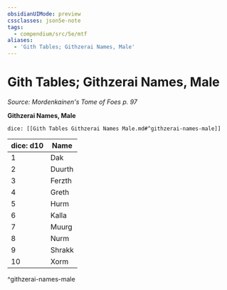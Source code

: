 ```yaml
---
obsidianUIMode: preview
cssclasses: json5e-note
tags:
  - compendium/src/5e/mtf
aliases:
  - 'Gith Tables; Githzerai Names, Male'
---
```

# Gith Tables; Githzerai Names, Male
*Source: Mordenkainen's Tome of Foes p. 97* 

**Githzerai Names, Male**

`dice: [[Gith Tables Githzerai Names Male.md#^githzerai-names-male]]`

| dice: d10 | Name |
|-----------|------|
| 1 | Dak |
| 2 | Duurth |
| 3 | Ferzth |
| 4 | Greth |
| 5 | Hurm |
| 6 | Kalla |
| 7 | Muurg |
| 8 | Nurm |
| 9 | Shrakk |
| 10 | Xorm |
^githzerai-names-male
